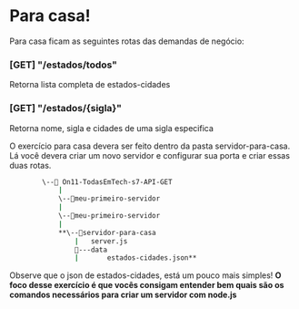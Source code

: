 # Para casa!

Para casa ficam as seguintes rotas das demandas de negócio:

### [GET] "/estados/todos"

Retorna lista completa de estados-cidades

### [GET] "/estados/{sigla}"

Retorna nome, sigla e cidades de uma sigla especifica

O exercício para casa devera ser feito dentro da pasta servidor-para-casa. Lá você devera criar um novo servidor e configurar sua porta e criar essas duas rotas. 

```bash
		\--📂 On11-TodasEmTech-s7-API-GET
			|
			\--📂meu-primeiro-servidor
			|
			\--📂meu-primeiro-servidor
			|				
			**\--📂servidor-para-casa
			    |   server.js
			    📂---data
			    |       estados-cidades.json**
```

Observe que o json de estados-cidades, está um pouco mais simples! **O foco desse exercício é que vocês consigam entender bem quais são os comandos necessários para criar um servidor com node.js**
